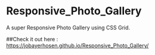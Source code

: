 # Responsive_Photo_Gallery

A super Responsive Photo Gallery using CSS Grid.

##Check it out here :
https://jobayerhosen.github.io/Responsive_Photo_Gallery/
